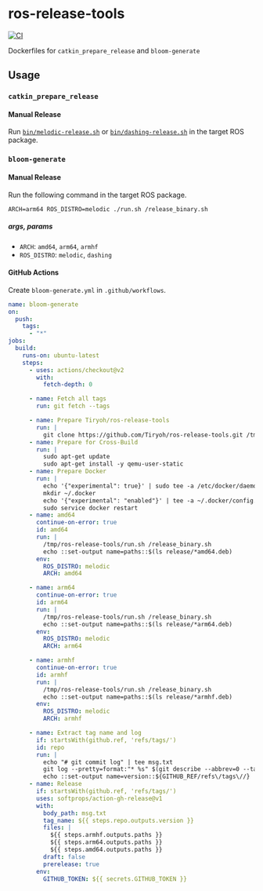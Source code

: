 # ros-release-tools

[![CI](https://github.com/Tiryoh/ros-release-tools/workflows/CI/badge.svg?branch=master)](https://github.com/Tiryoh/ros-release-tools/actions?query=workflow%3ACI+branch%3Amaster)

Dockerfiles for `catkin_prepare_release` and `bloom-generate`

## Usage

### `catkin_prepare_release`

#### Manual Release

Run [`bin/melodic-release.sh`](./bin/melodic-release.sh) or [`bin/dashing-release.sh`](./bin/dashing-release.sh) in the target ROS package.

### `bloom-generate`

#### Manual Release

Run the following command in the target ROS package.

```
ARCH=arm64 ROS_DISTRO=melodic ./run.sh /release_binary.sh
```

##### args, params

* `ARCH`: `amd64`, `arm64`, `armhf`
* `ROS_DISTRO`: `melodic`, `dashing`

#### GitHub Actions

Create `bloom-generate.yml` in `.github/workflows`.

```yml
name: bloom-generate
on:
  push:
    tags:
      - "*"
jobs:
  build:
    runs-on: ubuntu-latest
    steps:
      - uses: actions/checkout@v2
        with:
          fetch-depth: 0

      - name: Fetch all tags
        run: git fetch --tags

      - name: Prepare Tiryoh/ros-release-tools
        run: |
          git clone https://github.com/Tiryoh/ros-release-tools.git /tmp/ros-release-tools
      - name: Prepare for Cross-Build
        run: |
          sudo apt-get update
          sudo apt-get install -y qemu-user-static
      - name: Prepare Docker
        run: |
          echo '{"experimental": true}' | sudo tee -a /etc/docker/daemon.json > /dev/null
          mkdir ~/.docker
          echo '{"experimental": "enabled"}' | tee -a ~/.docker/config.json > /dev/null
          sudo service docker restart
      - name: amd64
        continue-on-error: true
        id: amd64
        run: |
          /tmp/ros-release-tools/run.sh /release_binary.sh
          echo ::set-output name=paths::$(ls release/*amd64.deb)
        env:
          ROS_DISTRO: melodic
          ARCH: amd64

      - name: arm64
        continue-on-error: true
        id: arm64
        run: |
          /tmp/ros-release-tools/run.sh /release_binary.sh
          echo ::set-output name=paths::$(ls release/*arm64.deb)
        env:
          ROS_DISTRO: melodic
          ARCH: arm64

      - name: armhf
        continue-on-error: true
        id: armhf
        run: |
          /tmp/ros-release-tools/run.sh /release_binary.sh
          echo ::set-output name=paths::$(ls release/*armhf.deb)
        env:
          ROS_DISTRO: melodic
          ARCH: armhf

      - name: Extract tag name and log
        if: startsWith(github.ref, 'refs/tags/')
        id: repo
        run: |
          echo "# git commit log" | tee msg.txt
          git log --pretty=format:"* %s" $(git describe --abbrev=0 --tags $(git rev-list --tags --skip=1 --max-count=1))..HEAD | tee -a msg.txt
          echo ::set-output name=version::${GITHUB_REF/refs\/tags\//}
      - name: Release
        if: startsWith(github.ref, 'refs/tags/')
        uses: softprops/action-gh-release@v1
        with:
          body_path: msg.txt
          tag_name: ${{ steps.repo.outputs.version }}
          files: |
            ${{ steps.armhf.outputs.paths }}
            ${{ steps.arm64.outputs.paths }}
            ${{ steps.amd64.outputs.paths }}
          draft: false
          prerelease: true
        env:
          GITHUB_TOKEN: ${{ secrets.GITHUB_TOKEN }}
```
